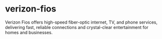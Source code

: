 # verizon-fios
Verizon Fios offers high-speed fiber-optic internet, TV, and phone services, delivering fast, reliable connections and crystal-clear entertainment for homes and businesses.
